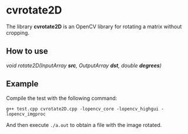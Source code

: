 cvrotate2D
==========

The library **cvrotate2D** is an OpenCV library for rotating a matrix without cropping.

How to use
----------

*void rotate2D(InputArray **src**, OutputArray **dst**, double **degrees**)*

Example
-------

Compile the test with the following command:

```
g++ test.cpp cvrotate2D.cpp -lopencv_core -lopencv_highgui -lopencv_imgproc
```

And then execute ```./a.out``` to obtain a file with the image rotated.
